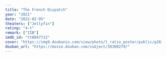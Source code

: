 ```yaml
---
title: "The French Dispatch"
year: "2021"
date: "2022-02-05"
theaters: ["Jellyfin"]
rating: "4-t"
remark: ["IIB"]
imdb_id: "tt8847712"
cover: "https://img9.doubanio.com/view/photo/l_ratio_poster/public/p2634539726.jpg"
douban_url: "https://movie.douban.com/subject/30300279/"
---
```

